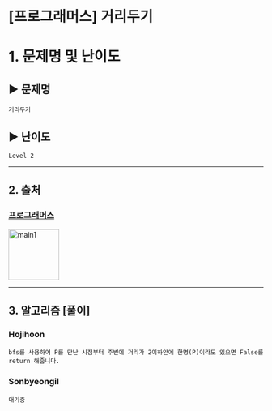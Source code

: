 # [프로그래머스] 거리두기

# 1. 문제명 및 난이도

## ▶ 문제명

    거리두기

## ▶ 난이도

    Level 2

---

## 2. 출처

### [프로그래머스](https://programmers.co.kr/learn/courses/30/lessons/81302)

<img src="https://programmers.co.kr/assets/icons/apple-icon-6eafc2c4c58a21aef692d6e44ce99d41f999c71789f277317532d0a9c6db8976.png" width="100px" height="100px" title="px(픽셀) 크기 설정" alt="main1"></img><br/>

---

## 3. 알고리즘 [풀이]

### Hojihoon

    bfs를 사용하여 P를 만난 시점부터 주변에 거리가 2이하안에 한명(P)이라도 있으면 False를 return 해줍니다.

### Sonbyeongil

    대기중
